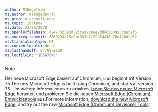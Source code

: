 ```yaml
---
author: MSEdgeTeam
ms.author: msedgedevrel
ms.prod: microsoft-edge
ms.topic: include
ms.date: 03/26/2020
ms.openlocfilehash: d24775b393d025c6998eee7ddbc330995c0eb2f6
ms.sourcegitcommit: 6860234c25a8be863b7f29a54838e78e120dbb62
ms.translationtype: HT
ms.contentlocale: de-DE
ms.lasthandoff: 04/09/2020
ms.locfileid: "10567649"
---
```

> [!NOTE]
> <span data-ttu-id="ef110-101">Der neue Microsoft Edge basiert auf Chromium, und beginnt mit Version 75.</span><span class="sxs-lookup"><span data-stu-id="ef110-101">The new Microsoft Edge is built using Chromium, and starts at version 75.</span></span>  <span data-ttu-id="ef110-102">Um weitere Informationen zu erhalten, [laden Sie den neuen Microsoft Edge][MicrosoftNewEdge] herunter, und probieren Sie die neuen [Microsoft Edge \(Chromium\)-Entwicklertools][DevtoolsGuideChromium] aus.</span><span class="sxs-lookup"><span data-stu-id="ef110-102">For more information, [download the new Microsoft Edge][MicrosoftNewEdge], and try out the new [Microsoft Edge \(Chromium\) Developer Tools][DevtoolsGuideChromium].</span></span>  

<!-- image links -->  

<!-- links -->  

[DevtoolsGuideChromium]: /microsoft-edge/devtools-guide-chromium "Microsoft Edge (Chromium)-Entwicklertools"  

[MicrosoftNewEdge]: https://www.microsoft.com/edge "Den neuen Microsoft Edge-Browser herunterladen"  
